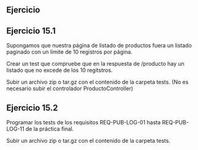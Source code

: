 Ejercicio
---------

Ejercicio 15.1
--------------

Supongamos que nuestra página de listado de productos fuera un listado paginado con un límite de 10 registros por página.

Crear un test que compruebe que en la respuesta de /producto hay un listado que no excede de los 10 regitstros.

Subir un archivo zip o tar.gz con el contenido de la carpeta tests. (No es necesario subir el controlador ProductoController)


Ejercicio 15.2
---------------

Programar los tests de los requisitos REQ-PUB-LOG-01 hasta REQ-PUB-LOG-11 de la práctica final.

Subir un archivo zip o tar.gz con el contenido de la carpeta tests.